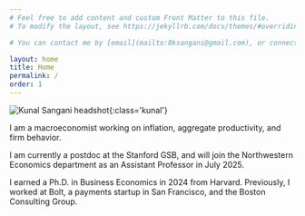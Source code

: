 ```yaml
---
# Feel free to add content and custom Front Matter to this file.
# To modify the layout, see https://jekyllrb.com/docs/themes/#overriding-theme-defaults

# You can contact me by [email](mailto:8ksangani@gmail.com), or connect  on [Twitter](https://twitter.com/ksangani8) or [LinkedIn](https://www.linkedin.com/in/kunalsangani/).

layout: home
title: Home
permalink: /
order: 1
---
```


![Kunal Sangani headshot](/assets/images/kunalsangani_headshot_cropped.jpeg){:class='kunal'}

I am a macroeconomist working on inflation, aggregate productivity, and firm behavior. 

I am currently a postdoc at the Stanford GSB, and will join the Northwestern Economics department as an Assistant Professor in July 2025.

I earned a Ph.D. in Business Economics in 2024 from Harvard. Previously, I worked at Bolt, a payments startup in San Francisco, and the Boston Consulting Group.